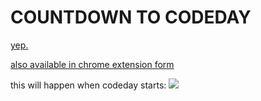 # COUNTDOWN TO CODEDAY

[yep.](http://codeday.tjhorner.com)

[also available in chrome extension form](https://chrome.google.com/webstore/detail/countdown-to-codeday/ceohhkglclbnmpkbhpobdppkfgnnpfib)

this will happen when codeday starts: ![](http://i.gyazo.com/eafd9d3b56a83dbc384b988c84454f35.gif)